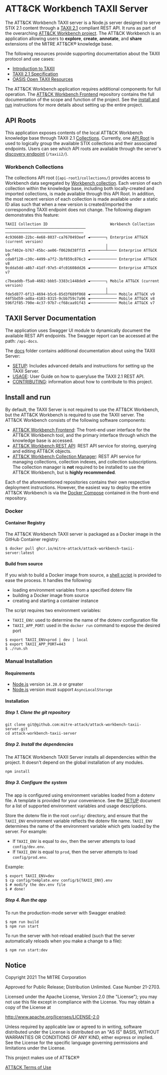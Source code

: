# ATT&CK Workbench TAXII Server

The ATT&CK Workbench TAXII server is a Node.js server designed to serve STIX 2.1 content through a
[TAXII 2.1](https://docs.oasis-open.org/cti/taxii/v2.1/csprd02/taxii-v2.1-csprd02.html) compliant REST API. It
runs as part of the overarching [ATT&CK Workbench project](https://medium.com/mitre-engenuity/att-ck-workbench-a-tool-for-extending-att-ck-e1718cbfe0ef).
The ATT&CK Workbench is an application allowing users to **explore**, **create**, **annotate**, and **share** extensions
of the MITRE ATT&CK® knowledge base.

The following resources provide supporting documentation about the TAXII protocol and use cases:
- [Introduction to TAXII](https://oasis-open.github.io/cti-documentation/taxii/intro.html)
- [TAXII 2.1 Specification](https://docs.oasis-open.org/cti/taxii/v2.1/os/taxii-v2.1-os.html)
- [OASIS Open TAXII Resources](https://oasis-open.github.io/cti-documentation/resources.html#taxii-21-specification)

The ATT&CK Workbench application requires additional components for full operation. 
The [ATT&CK Workbench Frontend](https://github.com/center-for-threat-informed-defense/attack-workbench-frontend) 
repository contains the full documentation of the scope and function of the project. See the [install and run](#install-and-run) 
instructions for more details about setting up the entire project.

## API Roots

This application exposes contents of the local ATT&CK Workbench knowledge base through TAXII 2.1 [Collections](https://docs.oasis-open.org/cti/taxii/v2.1/os/taxii-v2.1-os.html#_Toc31107500). 
Currently, one [API Root](https://docs.oasis-open.org/cti/taxii/v2.1/os/taxii-v2.1-os.html#_Toc31107498) is used to 
logically group the available STIX collections and their associated endpoints. Users can see which API roots are available
through the server's [discovery endpoint](https://docs.oasis-open.org/cti/taxii/v2.1/os/taxii-v2.1-os.html#_q0a03pfr5x7n) (`/taxii2/`).

### Workbench Collections

The collections API root (`{api-root}/collections/`) provides access to Workbench data segregated by 
[Workbench collection](https://github.com/center-for-threat-informed-defense/attack-workbench-frontend/blob/master/docs/collections.md). 
Each version of each collection within the knowledge base, including both locally-created and imported collections, is 
made available through this API Root. In addition, the most recent version of each collection is made available under a 
static ID alias such that when a new version is created/imported the corresponding TAXII endpoint does not change. The 
following diagram demonstrates this feature:

```
TAXII Collection ID                            Workbench Collection
────────────────────────────────────           ───────────────────────────────────
4c936680-22bc-4e68-8037-ca7670493eef ◄───────┐ Enterprise ATT&CK (current version)
                                             │
bacf402e-b767-45bc-ae06-f0620d38ff15 ◄───────┴──── Enterprise ATT&CK v9
cda0f120-c30c-4499-a7f2-3bf859c876c3 ◄──────────── Enterprise ATT&CK v8
9cdda5dd-a8b7-41df-97e5-4fc01608dd26 ◄──────────── Enterprise ATT&CK v7

c7beaddb-f5a0-4602-bbb5-3383c1448de9 ◄───────┐ Mobile ATT&CK (current version)
                                             │
fde5d877-6f13-4694-b5c6-85d3f689f068 ◄───────┴──── Mobile ATT&CK v9
44f5bd59-ad8a-4103-8315-9cbb759c7a96 ◄──────────── Mobile ATT&CK v8
596f2f85-790e-4c37-97b7-cf68caa91f43 ◄──────────── Mobile ATT&CK v7
```

## TAXII Server Documentation
The application uses Swagger UI module to dynamically document the available REST API endpoints. The Swagger report can 
be accessed at the path: `/api-docs`.

The [docs](/docs/README.md) folder contains additional documentation about using the TAXII Server:
- [SETUP](/docs/SETUP.md): Includes advanced details and instructions for setting up the TAXII Server.
- [USAGE](/docs/USAGE.md): User Guide on how to query/use the TAXII 2.1 REST API.
- [CONTRIBUTING](/docs/CONTRIBUTING.md): information about how to contribute to this project.

## Install and run

By default, the TAXII Server is not required to use the ATT&CK Workbench, but the ATT&CK Workbench is required to use 
the TAXII server. The ATT&CK Workbench consists of the following software components:

- [ATT&CK Workbench Frontend](https://github.com/center-for-threat-informed-defense/attack-workbench-frontend): The front-end user interface for the ATT&CK Workbench tool, and the primary interface through which the knowledge base is accessed.
- [ATT&CK Workbench REST API](https://github.com/center-for-threat-informed-defense/attack-workbench-rest-api): REST API service for storing, querying and editing ATT&CK objects.
- [ATT&CK Workbench Collection Manager](https://github.com/center-for-threat-informed-defense/attack-workbench-collection-manager): REST API service for managing collections, collection indexes, and collection subscriptions. The collection manager is **not** required to be installed to use the ATT&CK Workbench, but is **highly recommended**.

Each of the aforementioned repositories contains their own respective deployment instructions. However, the easiest way
to deploy the entire ATT&CK Workbench is via the [Docker Compose](https://github.com/center-for-threat-informed-defense/attack-workbench-frontend/blob/master/docs/docker-compose.md) contained in the front-end repository.

### Docker
#### Container Registry
The ATT&CK Workbench TAXII server is packaged as a Docker image in the GitHub Container registry:
```shell
$ docker pull ghcr.io/mitre-attack/attack-workbench-taxii-server:latest
```

#### Build from source

If you wish to build a Docker image from source, a [shell script](./run.sh) is provided to ease the process. It handles
the following:
- loading environment variables from a specified dotenv file
- building a Docker image from source
- creating and starting a container instance

The script requires two environment variables:
- `TAXII_ENV`: used to determine the name of the dotenv configuration file
- `TAXII_APP_PORT`: used in the `docker run` command to expose the desired port
```shell
$ export TAXII_ENV=prod | dev | local
$ export TAXII_APP_PORT=443
$ ./run.sh
```
### Manual Installation

#### Requirements

- [Node.js](https://nodejs.org) version `14.20.0` or greater
- [Node.js](https://nodejs.org) version must support `AsyncLocalStorage`
 
#### Installation

##### Step 1. Clone the git repository

```
git clone git@github.com:mitre-attack/attack-workbench-taxii-server.git
cd attack-workbench-taxii-server
```

##### Step 2. Install the dependencies

The ATT&CK Workbench TAXII Server installs all dependencies within the project.
It doesn't depend on the global installation of any modules.

```
npm install
```

##### Step 3. Configure the system

The app is configured using environment variables loaded from a dotenv file. A template is provided for your convenience. 
See the [SETUP](./docs/SETUP.md#environment-variables) document for a list of supported environment variables and usage descriptions. 

Store the dotenv file in the root `config/` directory, and ensure that the `TAXII_ENV` environment variable reflects the dotenv file name. `TAXII_ENV` determines the name of the environment variable which gets loaded by the server. For example:
- If `TAXII_ENV` is equal to `dev`, then the server attempts to load `config/dev.env`.
- If `TAXII_ENV` is equal to `prod`, then the server attempts to load `config/prod.env`.

Example:
```shell
$ export TAXII_ENV=dev
$ cp config/template.env config/${TAXII_ENV}.env
$ # modify the dev.env file 
$ # done!
```
##### Step 4. Run the app

To run the production-mode server with Swagger enabled:
```shell
$ npm run build
$ npm run start
```
To run the server with hot-reload enabled (such that the server automatically reloads when you make a change to a file):
```shell
$ npm run start:dev
```

## Notice 

Copyright 2021 The MITRE Corporation

Approved for Public Release; Distribution Unlimited. Case Number 21-2703.

Licensed under the Apache License, Version 2.0 (the "License"); you may not use this file except in compliance with the License. You may obtain a copy of the License at 

http://www.apache.org/licenses/LICENSE-2.0 

Unless required by applicable law or agreed to in writing, software distributed under the License is distributed on an "AS IS" BASIS, WITHOUT WARRANTIES OR CONDITIONS OF ANY KIND, either express or implied. See the License for the specific language governing permissions and limitations under the License. 

This project makes use of ATT&CK®

[ATT&CK Terms of Use](https://attack.mitre.org/resources/terms-of-use/)
